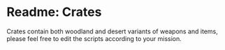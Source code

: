 <h1>Readme: Crates</h1>
<p>Crates contain both woodland and desert variants of weapons and items, please feel free to edit the scripts according to your mission.</p>